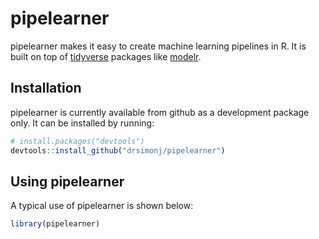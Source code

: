 pipelearner
================

<!-- README.md is generated from README.Rmd. Please edit that file -->
pipelearner makes it easy to create machine learning pipelines in R. It is built on top of [tidyverse](https://github.com/tidyverse/tidyverse) packages like [modelr](https://github.com/hadley/modelr).

Installation
------------

pipelearner is currently available from github as a development package only. It can be installed by running:

``` r
# install.packages("devtools")
devtools::install_github("drsimonj/pipelearner")
```

Using pipelearner
-----------------

A typical use of pipelearner is shown below:

``` r
library(pipelearner)
```
